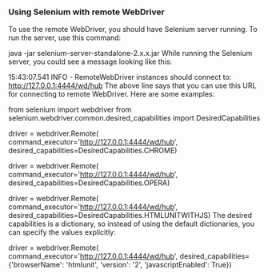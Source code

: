 ### Using Selenium with remote WebDriver
To use the remote WebDriver, you should have Selenium server running. To run the server, use this command:

java -jar selenium-server-standalone-2.x.x.jar
While running the Selenium server, you could see a message looking like this:

15:43:07.541 INFO - RemoteWebDriver instances should connect to: http://127.0.0.1:4444/wd/hub
The above line says that you can use this URL for connecting to remote WebDriver. Here are some examples:

from selenium import webdriver
from selenium.webdriver.common.desired_capabilities import DesiredCapabilities

driver = webdriver.Remote(
   command_executor='http://127.0.0.1:4444/wd/hub',
   desired_capabilities=DesiredCapabilities.CHROME)

driver = webdriver.Remote(
   command_executor='http://127.0.0.1:4444/wd/hub',
   desired_capabilities=DesiredCapabilities.OPERA)

driver = webdriver.Remote(
   command_executor='http://127.0.0.1:4444/wd/hub',
   desired_capabilities=DesiredCapabilities.HTMLUNITWITHJS)
The desired capabilities is a dictionary, so instead of using the default dictionaries, you can specify the values explicitly:

driver = webdriver.Remote(
   command_executor='http://127.0.0.1:4444/wd/hub',
   desired_capabilities={'browserName': 'htmlunit',
                         'version': '2',
                        'javascriptEnabled': True})
